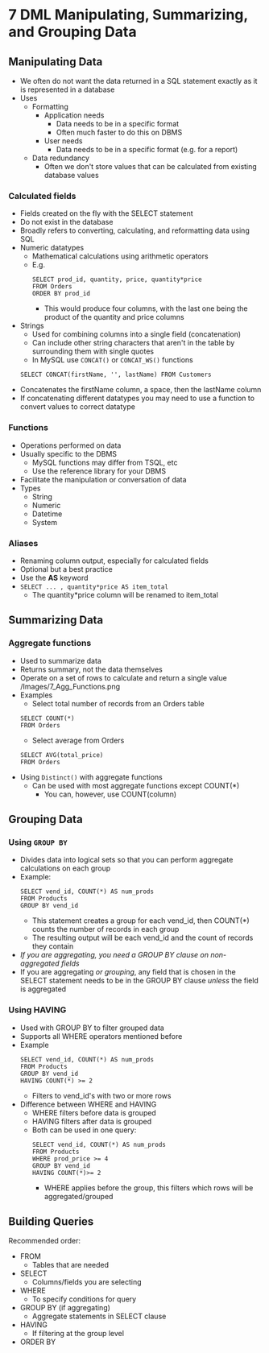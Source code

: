 # 7 DML Manipulating, Summarizing, and Grouping Data
## Manipulating Data
- We often do not want the data returned in a SQL statement exactly as it is represented in a database
- Uses
	- Formatting
		- Application needs
			- Data needs to be in a specific format
			- Often much faster to do this on DBMS
		- User needs
			- Data needs to be in a specific format (e.g. for a report)
	- Data redundancy 
		- Often we don't store values that can be calculated from existing database values
### Calculated fields
- Fields created on the fly with the SELECT statement
- Do not exist in the database
- Broadly refers to converting, calculating, and reformatting data using SQL
- Numeric datatypes
	- Mathematical calculations using arithmetic operators
	- E.g.
		```
		SELECT prod_id, quantity, price, quantity*price
		FROM Orders
		ORDER BY prod_id
		```
		- This would produce four columns, with the last one being the product of the quantity and price columns
- Strings
	- Used for combining columns into a single field (concatenation)
	- Can include other string characters that aren't in the table by surrounding them with single quotes
	- In MySQL use `CONCAT()` or `CONCAT_WS()` functions 
	```
	SELECT CONCAT(firstName, '', lastName) FROM Customers
	```
- Concatenates the firstName column, a space, then the lastName column
- If concatenating different datatypes you may need to use a function to convert values to correct datatype
### Functions
- Operations performed on data
- Usually specific to the DBMS 
	- MySQL functions may differ from TSQL, etc
	- Use the reference library for your DBMS
- Facilitate the manipulation or conversation of data
- Types
	- String
	- Numeric
	- Datetime
	- System
### Aliases
- Renaming column output, especially for calculated fields
- Optional but a best practice
- Use the **AS** keyword
- `SELECT ... , quantity*price AS item_total`
	- The quantity*price column will be renamed to item_total
## Summarizing Data
### Aggregate functions
- Used to summarize data
- Returns summary, not the data themselves
- Operate on a set of rows to calculate and return a single value
/Images/7_Agg_Functions.png 
- Examples
	- Select total number of records from an Orders table
	```
	SELECT COUNT(*)
	FROM Orders
	```
	- Select average from Orders
	```
	SELECT AVG(total_price)
	FROM Orders
	```
- Using `Distinct()` with aggregate functions
	- Can be used with most aggregate functions except COUNT(*)
		- You can, however, use COUNT(column)
## Grouping Data
### Using `GROUP BY` 
- Divides data into logical sets so that you can perform aggregate calculations on each group
- Example:
	```
	SELECT vend_id, COUNT(*) AS num_prods
	FROM Products
	GROUP BY vend_id
	```
	- This statement creates a group for each vend_id, then COUNT(*) counts the number of records in each group
	- The resulting output will be each vend_id and the count of records they contain
- *If you are aggregating, you need a GROUP BY clause on non-aggregated fields*
- If you are aggregating *or grouping*, any field that is chosen in the SELECT statement needs to be in the GROUP BY clause *unless* the field is aggregated 
### Using HAVING
- Used with GROUP BY to filter grouped data
- Supports all WHERE operators mentioned before
- Example
	```
	SELECT vend_id, COUNT(*) AS num_prods
	FROM Products
	GROUP BY vend_id
	HAVING COUNT(*) >= 2
	```
	- Filters to vend_id's with two or more rows
- Difference between WHERE and HAVING
	- WHERE filters before data is grouped
	- HAVING filters after data is grouped
	- Both can be used in one query:
		```
		SELECT vend_id, COUNT(*) AS num_prods
		FROM Products
		WHERE prod_price >= 4
		GROUP BY vend_id
		HAVING COUNT(*)>= 2
		```
		- WHERE applies before the group, this filters which rows will be aggregated/grouped
## Building Queries
Recommended order:
- FROM
	- Tables that are needed
- SELECT
	- Columns/fields you are selecting
- WHERE
	- To specify conditions for query
- GROUP BY (if aggregating)
	- Aggregate statements in SELECT clause
- HAVING
	- If filtering at the group level
- ORDER BY 
